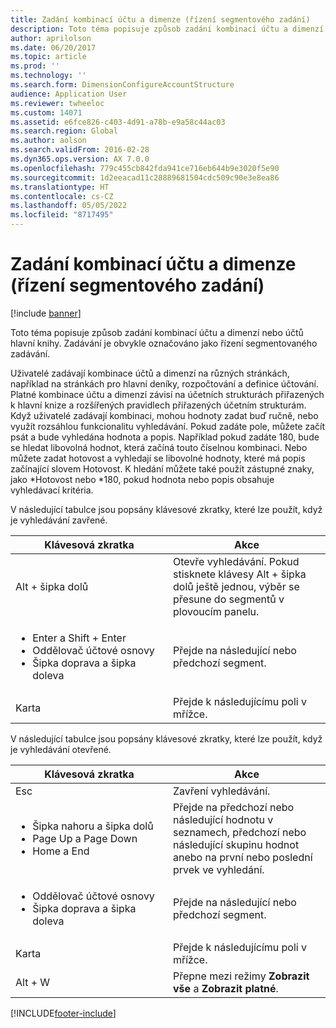 ```yaml
---
title: Zadání kombinací účtu a dimenze (řízení segmentového zadání)
description: Toto téma popisuje způsob zadání kombinací účtu a dimenzí nebo účtů hlavní knihy. Zadávání je obvykle označováno jako řízení segmentovaného zadávání.
author: aprilolson
ms.date: 06/20/2017
ms.topic: article
ms.prod: ''
ms.technology: ''
ms.search.form: DimensionConfigureAccountStructure
audience: Application User
ms.reviewer: twheeloc
ms.custom: 14071
ms.assetid: e6fce826-c403-4d91-a78b-e9a58c44ac03
ms.search.region: Global
ms.author: aolson
ms.search.validFrom: 2016-02-28
ms.dyn365.ops.version: AX 7.0.0
ms.openlocfilehash: 779c455cb842fda941ce716eb644b9e3020f5e90
ms.sourcegitcommit: 1d2eeacad11c28889681504cdc509c90e3e8ea86
ms.translationtype: HT
ms.contentlocale: cs-CZ
ms.lasthandoff: 05/05/2022
ms.locfileid: "8717495"
---
```

# <a name="enter-account-and-dimension-combinations-segmented-entry-control"></a>Zadání kombinací účtu a dimenze (řízení segmentového zadání)

[!include [banner](../includes/banner.md)]

Toto téma popisuje způsob zadání kombinací účtu a dimenzí nebo účtů hlavní knihy. Zadávání je obvykle označováno jako řízení segmentovaného zadávání.

Uživatelé zadávají kombinace účtů a dimenzí na různých stránkách, například na stránkách pro hlavní deníky, rozpočtování a definice účtování. Platné kombinace účtu a dimenzí závisí na účetních strukturách přiřazených k hlavní knize a rozšířených pravidlech přiřazených účetním strukturám. Když uživatelé zadávají kombinaci, mohou hodnoty zadat buď ručně, nebo využít rozsáhlou funkcionalitu vyhledávání. Pokud zadáte pole, můžete začít psát a bude vyhledána hodnota a popis. Například pokud zadáte 180, bude se hledat libovolná hodnot, která začíná touto číselnou kombinaci. Nebo můžete zadat hotovost a vyhledají se libovolné hodnoty, které má popis začínající slovem Hotovost. K hledání můžete také použít zástupné znaky, jako \*Hotovost nebo \*180, pokud hodnota nebo popis obsahuje vyhledávací kritéria. 

V následující tabulce jsou popsány klávesové zkratky, které lze použít, když je vyhledávání zavřené.

<table>
<colgroup>
<col width="50%" />
<col width="50%" />
</colgroup>
<thead>
<tr class="header">
<th>Klávesová zkratka</th>
<th>Akce</th>
</tr>
</thead>
<tbody>
<tr class="odd">
<td>Alt + šipka dolů</td>
<td>Otevře vyhledávání. Pokud stisknete klávesy Alt + šipka dolů ještě jednou, výběr se přesune do segmentů v plovoucím panelu.</td>
</tr>
<tr class="even">
<td><ul>
<li>Enter a Shift + Enter</li>
<li>Oddělovač účtové osnovy</li>
<li>Šipka doprava a šipka doleva</li>
</ul></td>
<td>Přejde na následující nebo předchozí segment.</td>
</tr>
<tr class="odd">
<td>Karta</td>
<td>Přejde k následujícímu poli v mřížce.</td>
</tr>
</tbody>
</table>

V následující tabulce jsou popsány klávesové zkratky, které lze použít, když je vyhledávání otevřené.

<table>
<colgroup>
<col width="50%" />
<col width="50%" />
</colgroup>
<thead>
<tr class="header">
<th>Klávesová zkratka</th>
<th>Akce</th>
</tr>
</thead>
<tbody>
<tr class="odd">
<td>Esc</td>
<td>Zavření vyhledávání.</td>
</tr>
<tr class="even">
<td><ul>
<li>Šipka nahoru a šipka dolů</li>
<li>Page Up a Page Down</li>
<li>Home a End</li>
</ul></td>
<td>Přejde na předchozí nebo následující hodnotu v seznamech, předchozí nebo následující skupinu hodnot anebo na první nebo poslední prvek ve vyhledání.</td>
</tr>
<tr class="odd">
<td><ul>
<li>Oddělovač účtové osnovy</li>
<li>Šipka doprava a šipka doleva</li>
</ul></td>
<td>Přejde na následující nebo předchozí segment.</td>
</tr>
<tr class="even">
<td>Karta</td>
<td>Přejde k následujícímu poli v mřížce.</td>
</tr>
<tr class="odd">
<td>Alt + W</td>
<td>Přepne mezi režimy <strong>Zobrazit vše</strong> a <strong>Zobrazit platné</strong>.</td>
</tr>
</tbody>
</table>







[!INCLUDE[footer-include](../../includes/footer-banner.md)]
